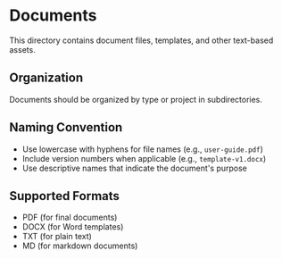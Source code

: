 # Documents

This directory contains document files, templates, and other text-based assets.

## Organization

Documents should be organized by type or project in subdirectories.

## Naming Convention

- Use lowercase with hyphens for file names (e.g., `user-guide.pdf`)
- Include version numbers when applicable (e.g., `template-v1.docx`)
- Use descriptive names that indicate the document's purpose

## Supported Formats

- PDF (for final documents)
- DOCX (for Word templates)
- TXT (for plain text)
- MD (for markdown documents)
